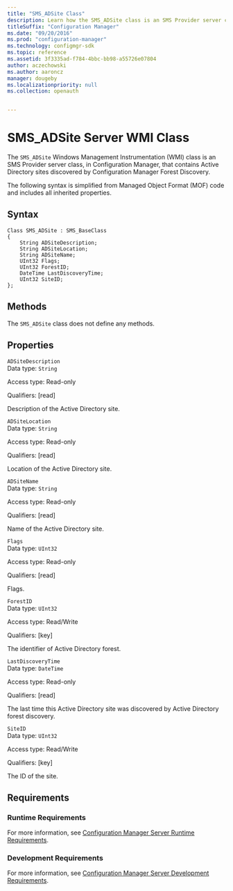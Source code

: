 ```yaml
---
title: "SMS_ADSite Class"
description: Learn how the SMS_ADSite class is an SMS Provider server class that contains Active Directory sites discovered by Configuration Manager Forest Discovery. 
titleSuffix: "Configuration Manager"
ms.date: "09/20/2016"
ms.prod: "configuration-manager"
ms.technology: configmgr-sdk
ms.topic: reference
ms.assetid: 3f3335ad-f784-4bbc-bb98-a55726e07804
author: aczechowski
ms.author: aaroncz
manager: dougeby
ms.localizationpriority: null
ms.collection: openauth


---
```

# SMS_ADSite Server WMI Class
The `SMS_ADSite` Windows Management Instrumentation (WMI) class is an SMS Provider server class, in Configuration Manager, that contains Active Directory sites discovered by Configuration Manager Forest Discovery.  

 The following syntax is simplified from Managed Object Format (MOF) code and includes all inherited properties.  

## Syntax  

```  
Class SMS_ADSite : SMS_BaseClass  
{  
    String ADSiteDescription;  
    String ADSiteLocation;  
    String ADSiteName;  
    UInt32 Flags;  
    UInt32 ForestID;  
    DateTime LastDiscoveryTime;  
    UInt32 SiteID;  
};  
```  

## Methods  
 The `SMS_ADSite` class does not define any methods.  

## Properties  
 `ADSiteDescription`  
 Data type: `String`  

 Access type: Read-only  

 Qualifiers: [read]  

 Description of the Active Directory site.  

 `ADSiteLocation`  
 Data type: `String`  

 Access type: Read-only  

 Qualifiers: [read]  

 Location of the Active Directory site.  

 `ADSiteName`  
 Data type: `String`  

 Access type: Read-only  

 Qualifiers: [read]  

 Name of the Active Directory site.  

 `Flags`  
 Data type: `UInt32`  

 Access type: Read-only  

 Qualifiers: [read]  

 Flags.   

 `ForestID`  
 Data type: `UInt32`  

 Access type: Read/Write  

 Qualifiers: [key]  

 The identifier of Active Directory forest.  

 `LastDiscoveryTime`  
 Data type: `DateTime`  

 Access type: Read-only  

 Qualifiers: [read]  

 The last time this Active Directory site was discovered by Active Directory forest discovery.  

 `SiteID`  
 Data type: `UInt32`  

 Access type: Read/Write  

 Qualifiers: [key]  

 The ID of the site.

## Requirements  

### Runtime Requirements  
 For more information, see [Configuration Manager Server Runtime Requirements](../../../../../develop/core/reqs/server-runtime-requirements.md).  

### Development Requirements  
 For more information, see [Configuration Manager Server Development Requirements](../../../../../develop/core/reqs/server-development-requirements.md).  
